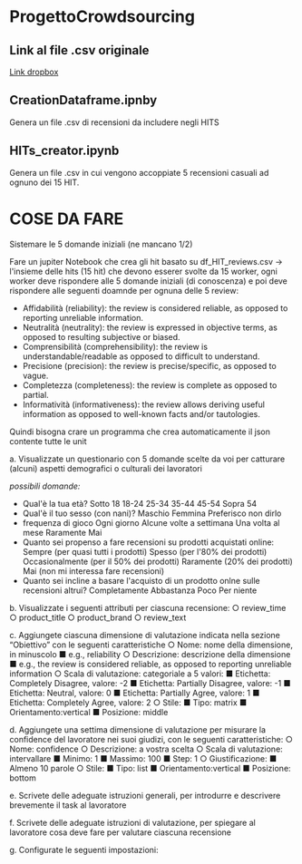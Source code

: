 # ProgettoCrowdsourcing

## Link al file .csv originale
[Link dropbox](https://www.dropbox.com/scl/fi/tkkj9agzh5ry9ur1oy5yn/GROUP-1_AMAZON_VIDEO_GAMES.zip?rlkey=55qa04innldsm2zwow4h58hor&dl=0)

## CreationDataframe.ipnby
Genera un file .csv di recensioni da includere negli HITS

## HITs_creator.ipynb
Genera un file .csv in cui vengono accoppiate 5 recensioni casuali ad ognuno dei 15 HIT.






# COSE DA FARE

Sistemare le 5 domande iniziali (ne mancano 1/2)

Fare un jupiter Notebook che crea gli hit basato su df_HIT_reviews.csv -> l'insieme delle hits (15 hit) che devono esserer svolte da 15 worker, ogni worker deve rispondere alle 5 domande iniziali (di conoscenza) e poi deve rispondere alle seguenti doamnde per ognuna delle 5 review:
  - Affidabilità (reliability): the review is considered reliable, as opposed to reporting unreliable information.
  - Neutralità (neutrality): the review is expressed in objective terms, as opposed to resulting subjective or biased.
  - Comprensibilità (comprehensibility): the review is understandable/readable as opposed to difficult to understand.
  - Precisione (precision): the review is precise/specific, as opposed to vague.
  - Completezza (completeness): the review is complete as opposed to partial.
  - Informatività (informativeness): the review allows deriving useful information as opposed to well-known facts and/or tautologies.
  
Quindi bisogna crare un programma che crea automaticamente il json contente tutte le unit 








a. Visualizzate un questionario con 5 domande scelte da voi per catturare (alcuni) aspetti demografici o culturali dei lavoratori

_possibili domande:_
  - Qual'è la tua età?
      Sotto 18
      18-24
      25-34
      35-44
      45-54
      Sopra 54
  - Qual'è il tuo sesso (con nani)?
      Maschio
      Femmina
      Preferisco non dirlo
  - frequenza di gioco
      Ogni giorno
      Alcune volte a settimana
      Una volta al mese
      Raramente
      Mai
  - Quanto sei propenso a fare recensioni su prodotti acquistati online:
      Sempre (per quasi tutti i prodotti)
      Spesso (per l'80% dei prodotti)
      Occasionalmente (per il 50% dei prodotti)
      Raramente (20% dei prodotti)
      Mai (non mi interessa fare recensioni)
  - Quanto sei incline a basare l'acquisto di un prodotto onlne sulle recensioni altrui?
      Completamente 
      Abbastanza 
      Poco 
      Per niente   

b. Visualizzate i seguenti attributi per ciascuna recensione: 
  ○ review_time
  ○ product_title 
  ○ product_brand 
  ○ review_text
  
c. Aggiungete ciascuna dimensione di valutazione indicata nella sezione “Obiettivo” con le seguenti caratteristiche
  ○ Nome: nome della dimensione, in minuscolo 
    ■ e.g., reliability
  ○ Descrizione: descrizione della dimensione
    ■ e.g., the review is considered reliable, as opposed to reporting unreliable information
  ○ Scala di valutazione: categoriale a 5 valori:
    ■ Etichetta: Completely Disagree, valore: -2
    ■ Etichetta: Partially Disagree, valore: -1
    ■ Etichetta: Neutral, valore: 0
    ■ Etichetta: Partially Agree, valore: 1
    ■ Etichetta: Completely Agree, valore: 2
  ○ Stile:
    ■ Tipo: matrix
    ■ Orientamento:vertical
    ■ Posizione: middle
    
d. Aggiungete una settima dimensione di valutazione per misurare la confidence del lavoratore nei suoi giudizi, con le seguenti caratteristiche:
  ○ Nome: confidence
  ○ Descrizione: a vostra scelta
  ○ Scala di valutazione: intervallare
    ■ Minimo: 1
    ■ Massimo: 100
    ■ Step: 1
  ○ Giustificazione:
    ■ Almeno 10 parole
  ○ Stile:
    ■ Tipo: list
    ■ Orientamento:vertical
    ■ Posizione: bottom
    
e. Scrivete delle adeguate istruzioni generali, per introdurre e descrivere brevemente il task al lavoratore

f. Scrivete delle adeguate istruzioni di valutazione, per spiegare al lavoratore cosa
deve fare per valutare ciascuna recensione

g. Configurate le seguenti impostazioni:
